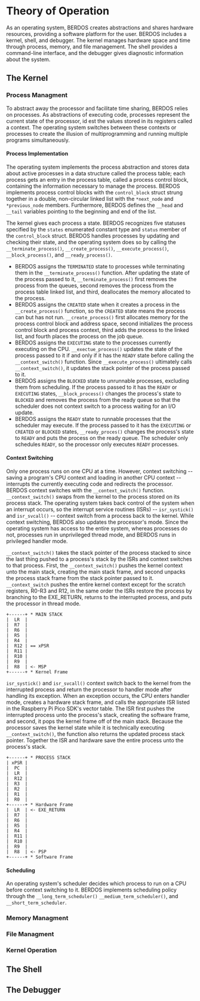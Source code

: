 # Theory of Operation

As an operating system, BERDOS creates abstractions and shares hardware resources, providing a software platform for the user. BERDOS includes a kernel, shell, and debugger. The kernel manages hardware space and time through process, memory, and file management. The shell provides a command-line interface, and the debugger gives diagnostic information about the system.

## The Kernel

### Process Managment

To abstract away the processor and facilitate time sharing, BERDOS relies on processes. As abstractions of executing code, processes represent the current state of the processor, id est the values stored in its registers called a context. The operating system switches between these contexts or processes to create the illusion of multiprogramming and running multiple programs simultaneously. 

#### Process Implementation

The operating system implements the process abstraction and stores data about active processes in a data structure called the process table; each process gets an entry in the process table, called a process control block, containing the information necessary to manage the process. BERDOS implements process control blocks with the `control_block` struct strung together in a double, non-circular linked list with the `*next_node` and `*previous_node` members. Furthermore, BERDOS defines the `__head` and `__tail` variables pointing to the beginning and end of the list.

The kernel gives each process a state. BERDOS recognizes five statuses specified by the `states` enumerated constant type and `status` member of the `control_block` struct. BERDOS handles processes by updating and checking their state, and the operating system does so by calling the `__terminate_process()`, `__create_process()`, `__execute_process()`, `__block_process()`, and `__ready_process()`.
* BERDOS assigns the `TERMINATED` state to processes while terminating them in the `__terminate_process()` function. After updating the state of the process passed to it, `__terminate_process()` first removes the process from the queues, second removes the process from the process table linked list, and third, deallocates the memory allocated to the process.
* BERDOS assigns the `CREATED` state when it creates a process in the `__create_process()` function, so the `CREATED` state means the process can but has not run. `__create_process()` first allocates memory for the process control block and address space, second initializes the process control block and process context, third adds the process to the linked list, and fourth places the process on the job queue.
* BERDOS assigns the `EXECUTING` state to the processes currently executing on the CPU. `__exectue_process()` updates the state of the process passed to it if and only if it has the `READY` state before calling the `__context_switch()` function. Since `__execute_process()` ultimately calls `__context_switch()`, it updates the stack pointer of the process passed to it.
* BERDOS assigns the `BLOCKED` state to unrunnable processes, excluding them from scheduling. If the process passed to it has the `READY` or `EXECUTING` states, `__block_process()` changes the process's state to `BLOCKED` and removes the process from the ready queue so that the scheduler does not context switch to a process waiting for an I/O update.
* BERDOS assigns the `READY` state to runnable processes that the scheduler may execute. If the process passed to it has the `EXECUTING` or `CREATED` or `BLOCKED` states, `__ready_proces()` changes the process's state to `READY` and puts the process on the ready queue. The scheduler only schedules `READY`, so the processor only executes `READY` processes.

#### Context Switching

Only one process runs on one CPU at a time. However, context switching -- saving a program's CPU context and loading in another CPU context -- interrupts the currently executing code and redirects the processor. BERDOS context switches with the `__context_switch()` function. `__context_switch()` swaps from the kernel to the process stored on its process stack. The operating system takes back control of the system when an interrupt occurs, so the interrupt service routines (ISRs) -- `isr_systick()` and `isr_svcall()` -- context switch from a process back to the kernel. While context switching, BERDOS also updates the processor's mode. Since the operating system has access to the entire system, whereas processes do not, processes run in unprivileged thread mode, and BERDOS runs in privileged handler mode. 

`__context_switch()` takes the stack pointer of the process stacked to since the last thing pushed to a process's stack by the ISRs and context switches to that process. First, the `__context_switch()` pushes the kernel context unto the main stack, creating the main stack frame, and second unpacks the process stack frame from the stack pointer passed to it. `__context_switch` pushes the entire kernel context except for the scratch registers, R0-R3 and R12, in the same order the ISRs restore the process by branching to the EXE_RETURN, returns to the interrupted process, and puts the processor in thread mode. 
```
+------+ * MAIN STACK
|  LR  |
|  R7  |
|  R6  |
|  R5  |
|  R4  |
|  R12 | == xPSR
|  R11 |
|  R10 |
|  R9  |
|  R8  | <- MSP
+------+ * Kernel Frame
```

`isr_systick()` and `isr_svcall()` context switch back to the kernel from the interrupted process and return the processor to handler mode after handling its exception. When an exception occurs, the CPU enters handler mode, creates a hardware stack frame, and calls the appropriate ISR listed in the Raspberry Pi Pico SDK's vector table. The ISR first pushes the interrupted process unto the process's stack, creating the software frame, and second, it pops the kernel frame off of the main stack. Because the processor saves the kernel state while it is technically executing `__context_switch()`, the function also returns the updated process stack pointer. Together the ISR and hardware save the entire process unto the process's stack.
```
+------+ * PROCESS STACK
| xPSR |
|  PC  |
|  LR  |
|  R12 |
|  R3  |
|  R2  |
|  R1  |
|  R0  |
+------+ * Hardware Frame
|  LR  | <- EXE_RETURN
|  R7  |
|  R6  |
|  R5  |
|  R4  |
|  R11 |
|  R10 |
|  R9  |
|  R8  | <- PSP
+------+ * Software Frame
```

#### Scheduling

An operating system's scheduler decides which process to run on a CPU before context switching to it. BERDOS implements scheduling policy through the `__long_term_scheduler()` `__medium_term_scheduler()`, and `__short_term_scheduler`.


### Memory Managment


### File Managment


### Kernel Operation




## The Shell




## The Debugger



